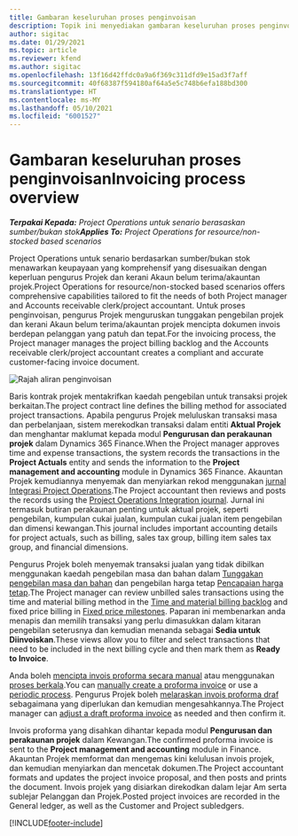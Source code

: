 ```yaml
---
title: Gambaran keseluruhan proses penginvoisan
description: Topik ini menyediakan gambaran keseluruhan proses penginvoisan dalam Project Operations untuk senario berdasarkan sumber/bukan stok.
author: sigitac
ms.date: 01/29/2021
ms.topic: article
ms.reviewer: kfend
ms.author: sigitac
ms.openlocfilehash: 13f16d42ffdc0a9a6f369c311dfd9e15ad3f7aff
ms.sourcegitcommit: 40f68387f594180af64a5e5c748b6efa188bd300
ms.translationtype: HT
ms.contentlocale: ms-MY
ms.lasthandoff: 05/10/2021
ms.locfileid: "6001527"
---
```

# <a name="invoicing-process-overview"></a><span data-ttu-id="18baf-103">Gambaran keseluruhan proses penginvoisan</span><span class="sxs-lookup"><span data-stu-id="18baf-103">Invoicing process overview</span></span>

<span data-ttu-id="18baf-104">_**Terpakai Kepada:** Project Operations untuk senario berasaskan sumber/bukan stok_</span><span class="sxs-lookup"><span data-stu-id="18baf-104">_**Applies To:** Project Operations for resource/non-stocked based scenarios_</span></span>

<span data-ttu-id="18baf-105">Project Operations untuk senario berdasarkan sumber/bukan stok menawarkan keupayaan yang komprehensif yang disesuaikan dengan keperluan pengurus Projek dan kerani Akaun belum terima/akauntan projek.</span><span class="sxs-lookup"><span data-stu-id="18baf-105">Project Operations for resource/non-stocked based scenarios offers comprehensive capabilities tailored to fit the needs of both Project manager and Accounts receivable clerk/project accountant.</span></span> <span data-ttu-id="18baf-106">Untuk proses penginvoisan, pengurus Projek menguruskan tunggakan pengebilan projek dan kerani Akaun belum terima/akauntan projek mencipta dokumen invois berdepan pelanggan yang patuh dan tepat.</span><span class="sxs-lookup"><span data-stu-id="18baf-106">For the invoicing process, the Project manager manages the project billing backlog and the Accounts receivable clerk/project accountant creates a compliant and accurate customer-facing invoice document.</span></span>

![Rajah aliran penginvoisan](./media/invoicing-flow.png)

<span data-ttu-id="18baf-108">Baris kontrak projek mentakrifkan kaedah pengebilan untuk transaksi projek berkaitan.</span><span class="sxs-lookup"><span data-stu-id="18baf-108">The project contract line defines the billing method for associated project transactions.</span></span> <span data-ttu-id="18baf-109">Apabila pengurus Projek meluluskan transaksi masa dan perbelanjaan, sistem merekodkan transaksi dalam entiti **Aktual Projek** dan menghantar maklumat kepada modul **Pengurusan dan perakaunan projek** dalam Dynamics 365 Finance.</span><span class="sxs-lookup"><span data-stu-id="18baf-109">When the Project manager approves time and expense transactions, the system records the transactions in the **Project Actuals** entity and sends the information to the **Project management and accounting** module in Dynamics 365 Finance.</span></span> <span data-ttu-id="18baf-110">Akauntan Projek kemudiannya menyemak dan menyiarkan rekod menggunakan [jurnal Integrasi Project Operations](../project-accounting/project-operations-integration-journal.md).</span><span class="sxs-lookup"><span data-stu-id="18baf-110">The Project accountant then reviews and posts the records using the [Project Operations Integration journal](../project-accounting/project-operations-integration-journal.md).</span></span> <span data-ttu-id="18baf-111">Jurnal ini termasuk butiran perakaunan penting untuk aktual projek, seperti pengebilan, kumpulan cukai jualan, kumpulan cukai jualan item pengebilan dan dimensi kewangan.</span><span class="sxs-lookup"><span data-stu-id="18baf-111">This journal includes important accounting details for project actuals, such as billing, sales tax group, billing item sales tax group, and financial dimensions.</span></span>

<span data-ttu-id="18baf-112">Pengurus Projek boleh menyemak transaksi jualan yang tidak dibilkan menggunakan kaedah pengebilan masa dan bahan dalam [Tunggakan pengebilan masa dan bahan](../proforma-invoicing/manage-billing-backlog.md#time-and-material-billing-backlog) dan pengebilan harga tetap [Pencapaian harga tetap](../proforma-invoicing/manage-billing-backlog.md#fixed-price-milestones).</span><span class="sxs-lookup"><span data-stu-id="18baf-112">The Project manager can review unbilled sales transactions using the time and material billing method in the [Time and material billing backlog](../proforma-invoicing/manage-billing-backlog.md#time-and-material-billing-backlog) and fixed price billing in [Fixed price milestones](../proforma-invoicing/manage-billing-backlog.md#fixed-price-milestones).</span></span> <span data-ttu-id="18baf-113">Paparan ini membenarkan anda menapis dan memilih transaksi yang perlu dimasukkan dalam kitaran pengebilan seterusnya dan kemudian menanda sebagai **Sedia untuk Diinvoiskan**.</span><span class="sxs-lookup"><span data-stu-id="18baf-113">These views allow you to filter and select transactions that need to be included in the next billing cycle and then mark them as **Ready to Invoice**.</span></span>

<span data-ttu-id="18baf-114">Anda boleh [mencipta invois proforma secara manual](../proforma-invoicing/create-manual-proforma-invoice.md) atau menggunakan [proses berkala](../proforma-invoicing/configure-automated-invoice-creation.md).</span><span class="sxs-lookup"><span data-stu-id="18baf-114">You can [manually create a proforma invoice](../proforma-invoicing/create-manual-proforma-invoice.md) or use a [periodic process](../proforma-invoicing/configure-automated-invoice-creation.md).</span></span> <span data-ttu-id="18baf-115">Pengurus Projek boleh [melaraskan invois proforma draf](../proforma-invoicing/manage-proforma-invoice.md) sebagaimana yang diperlukan dan kemudian mengesahkannya.</span><span class="sxs-lookup"><span data-stu-id="18baf-115">The Project manager can [adjust a draft proforma invoice](../proforma-invoicing/manage-proforma-invoice.md) as needed and then confirm it.</span></span>

<span data-ttu-id="18baf-116">Invois proforma yang disahkan dihantar kepada modul **Pengurusan dan perakaunan projek** dalam Kewangan.</span><span class="sxs-lookup"><span data-stu-id="18baf-116">The confirmed proforma invoice is sent to the **Project management and accounting** module in Finance.</span></span> <span data-ttu-id="18baf-117">Akauntan Projek memformat dan mengemas kini kelulusan invois projek, dan kemudian menyiarkan dan mencetak dokumen.</span><span class="sxs-lookup"><span data-stu-id="18baf-117">The Project accountant formats and updates the project invoice proposal, and then posts and prints the document.</span></span> <span data-ttu-id="18baf-118">Invois projek yang disiarkan direkodkan dalam lejar Am serta sublejar Pelanggan dan Projek.</span><span class="sxs-lookup"><span data-stu-id="18baf-118">Posted project invoices are recorded in the General ledger, as well as the Customer and Project subledgers.</span></span>


[!INCLUDE[footer-include](../includes/footer-banner.md)]